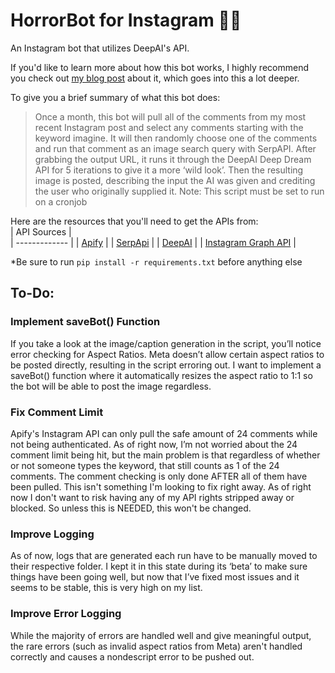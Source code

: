 # HorrorBot for Instagram 🧟‍♀️
An Instagram bot that utilizes DeepAI's API.

If you'd like to learn more about how this bot works, I highly recommend you check out [my blog post](https://ckyy.medium.com/creating-horrorbot-46072dd5de2e) about it, which goes into this a lot deeper.

To give you a brief summary of what this bot does:
> Once a month, this bot will pull all of the comments from my most recent Instagram post and select any comments starting with the keyword imagine. It will then randomly choose one of the comments and run that comment as an image search query with SerpAPI. After grabbing the output URL, it runs it through the DeepAI Deep Dream API for 5 iterations to give it a more ‘wild look’. Then the resulting image is posted, describing the input the AI was given and crediting the user who originally supplied it.
Note: This script must be set to run on a cronjob

Here are the resources that you'll need to get the APIs from:<br>
| API Sources   |      
| ------------- |
| [Apify](https://apify.com)         |
| [SerpApi](https://serpapi.com)     |
| [DeepAI](https://deepai.org)           |
| [Instagram Graph API](https://developers.facebook.com/docs/instagram-api/getting-started) |

*Be sure to run `pip install -r requirements.txt` before anything else

## To-Do:
### Implement saveBot() Function
If you take a look at the image/caption generation in the script, you’ll notice error checking for Aspect Ratios. Meta doesn’t allow certain aspect ratios to be posted directly, resulting in the script erroring out. I want to implement a saveBot() function where it automatically resizes the aspect ratio to 1:1 so the bot will be able to post the image regardless.

### Fix Comment Limit
Apify's Instagram API can only pull the safe amount of 24 comments while not being authenticated. As of right now, I’m not worried about the 24 comment limit being hit, but the main problem is that regardless of whether or not someone types the keyword, that still counts as 1 of the 24 comments. The comment checking is only done AFTER all of them have been pulled. This isn't something I'm looking to fix right away. As of right now I don't want to risk having any of my API rights stripped away or blocked. So unless this is NEEDED, this won't be changed.

### Improve Logging
As of now, logs that are generated each run have to be manually moved to their respective folder. I kept it in this state during its ‘beta’ to make sure things have been going well, but now that I’ve fixed most issues and it seems to be stable, this is very high on my list.

### Improve Error Logging
While the majority of errors are handled well and give meaningful output, the rare errors (such as invalid aspect ratios from Meta) aren't handled correctly and causes a nondescript error to be pushed out.
